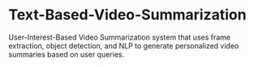 # Text-Based-Video-Summarization
User-Interest-Based Video Summarization system that uses frame extraction, object detection, and NLP to generate personalized video summaries based on user queries.
